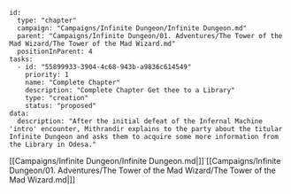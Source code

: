 


```RpgManager4
id: 
  type: "chapter"
  campaign: "Campaigns/Infinite Dungeon/Infinite Dungeon.md"
  parent: "Campaigns/Infinite Dungeon/01. Adventures/The Tower of the Mad Wizard/The Tower of the Mad Wizard.md"
  positionInParent: 4
tasks: 
  - id: "55899933-3904-4c68-943b-a9836c614549"
    priority: 1
    name: "Complete Chapter"
    description: "Complete Chapter Get thee to a Library"
    type: "creation"
    status: "proposed"
data: 
  description: "After the initial defeat of the Infernal Machine 'intro' encounter, Mithrandir explains to the party about the titular Infinite Dungeon and asks them to acquire some more information from the Library in Odesa."
```

[[Campaigns/Infinite Dungeon/Infinite Dungeon.md|]]
[[Campaigns/Infinite Dungeon/01. Adventures/The Tower of the Mad Wizard/The Tower of the Mad Wizard.md|]]